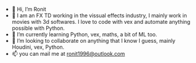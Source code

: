 - 👋 Hi, I’m Ronit
- 👀 I am an FX TD working in the vissual effects industry, I mainly work in movies with 3d softwares.
  I love to code with vex and automate anything possible with Python.
- 🌱 I’m currently learning Python, vex, maths, a bit of ML too.
- 💞️ I’m looking to collaborate on anything that I know I guess, mainly Houdini, vex, Python.
- 📫 you can mail me at ronit1996@outlook.com

<!---
ronit1996/ronit1996 is a ✨ special ✨ repository because its `README.md` (this file) appears on your GitHub profile.
You can click the Preview link to take a look at your changes.
--->
